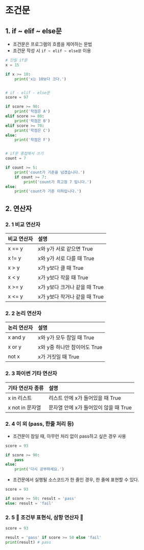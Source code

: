 # 조건문

## 1. if ~ elif ~ else문

- 조건문은 프로그램의 흐름을 제어하는 문법
- 조건문 작성 시 `if ~ elif ~ else문` 이용

```py
# 단일 if문
x = 15

if x >= 10:
    print('x는 10보다 크다.')


# if - elif - else문
score = 97

if score >= 90:
    print('학점은 A')
elif score >= 80:
    print('학점은 B')
elif score >= 70:
    print('학점은 C')
else:
    print('학점은 F')


# if문 중첩해서 쓰기
count = 7

if count >= 5:
    print('count가 기준을 넘겼습니다.')
    if count >= 7:
        print('count가 최고점 7 입니다.')
else:
    print('count가 기준 이하입니다.')
```

## 2. 연산자

### 2. 1 비교 연산자

| 비교 연산자 | 설명                          |
| :---------- | :---------------------------- |
| x == y      | x와 y가 서로 같으면 True      |
| x != y      | x와 y가 서로 다를 때 True     |
| x > y       | x가 y보다 클 때 True          |
| x < y       | x가 y보다 작을 때 True        |
| x >= y      | x가 y보다 크거나 같을 때 True |
| x <= y      | x가 y보다 작거나 같을 때 True |

### 2. 2 논리 연산자

| 논리 연산자 | 설명                         |
| :---------- | :--------------------------- |
| x and y     | x와 y가 모두 참일 때 True    |
| x or y      | x와 y중 하나만 참이어도 True |
| not x       | x가 거짓일 때 True           |

### 2. 3 파이썬 기타 연산자

| 기타 연산자 종류 | 설명                                  |
| :--------------- | :------------------------------------ |
| x in 리스트      | 리스트 안에 x가 들어있을 때 True      |
| x not in 문자열  | 문자열 안에 x가 들어있이 않을 때 True |

### 2. 4 이 외 (pass, 한줄 처리 등)

- 조건문이 참일 때, 아무런 처리 없이 pass하고 싶은 경우 사용

```py
score = 93

if score >= 90:
    pass
else:
    print('다시 공부하세요.')
```

- 조건문에서 실행될 소스코드가 한 줄인 경우, 한 줄에 표현할 수 있다.

```py
score = 93

if score >= 50: result = 'pass'
else: result = 'fail'
```

### 2. 5 🚨 조건부 표현식, 삼항 연산자 🚨

```py
score = 93

result = 'pass' if score >= 50 else 'fail'
print(result) # pass
```
